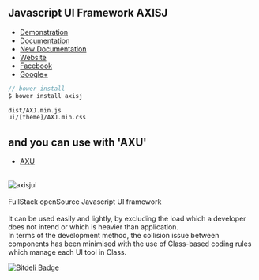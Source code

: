 Javascript UI Framework <b>AXISJ</b>
---
- [Demonstration](http://dev.axisj.com)
- [Documentation](http://jdoc.axisj.com)
- [New Documentation](http://newdoc.axisj.com)
- [Website](http://www.axisj.com)
- [Facebook](http://facebook.com/axisj)
- [Google+](http://google.com/+axisj)


```js
// bower install
$ bower install axisj
```

```html
dist/AXJ.min.js
ui/[theme]/AXJ.min.css
```

and you can use with 'AXU'
---
- [AXU](http://axu.axisj.com)

<br/>
<img src="http://old2014.axisj.com/resource/images/ax-demo.png" alt="axisjui" />
<br/>
<br/>
FullStack openSource Javascript UI framework<br/>
<br/>
It can be used easily and lightly, by excluding the load which a developer does not intend or which is heavier than application.<br/>
In terms of the development method, the collision issue between components has been minimised with the use of Class-based coding rules which manage each UI tool in Class.<br/>


[![Bitdeli Badge](https://d2weczhvl823v0.cloudfront.net/axisj-com/axisj/trend.png)](https://bitdeli.com/free "Bitdeli Badge")

